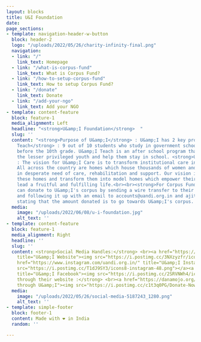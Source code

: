 ```yaml
---
layout: blocks
title: U&I Foundation
date: 
page_sections:
- template: navigation-header-w-button
  block: header-2
  logo: "/uploads/2022/05/26/charity-infinity-final.png"
  navigation:
  - link: "/"
    link_text: Homepage
  - link: "/what-is-corpus-fund"
    link_text: What is Corpus Fund?
  - link: "/how-to-setup-corpus-fund"
    link_text: How to setup Corpus Fund?
  - link: "/donate"
    link_text: Donate
  - link: "/add-your-ngo"
    link_text: Add your NGO
- template: content-feature
  block: feature-1
  media_alignment: Left
  headline: "<strong>U&amp;I Foundation</strong>  "
  slug: ''
  content: "<strong>Purpose of U&amp;I</strong> : U&amp;I has 2 key programs - <strong>U&amp;I
    Teach</strong> : 9 out of 10 students who study in government schools drop out
    before the 10th grade. U&amp;I Teach is an after school program that aims to educate
    the lesser privileged youth and help them stay in school. <strong>U&amp;I Care</strong>
    : The vision for U&amp;I Care is to transform institutional care in our nation.
    All across the country are homes which house thousands of women and children,
    in desperate need of care, rehabilitation and support. Our vision is to work with
    these homes and transform them into model homes which empower their inmates to
    lead a fruitful and fulfilling life.<br><br><strong>For Corpus Funding : </strong>We
    can donate to U&amp;I's corpus by sending a wire transfer to their bank details
    and following it up with an email to accounts@uandi.org.in and ajit@uandi.org.in
    stating that the amount donated is to go towards U&amp;I's corpus.  "
  media:
    image: "/uploads/2022/06/08/u-i-foundation.jpg"
    alt_text: ''
- template: content-feature
  block: feature-1
  media_alignment: Right
  headline: ''
  slug: ''
  content: <strong>Social Media Handles:</strong> <br><a href="https://www.uandi.org.in/"
    title="U&amp;I Website"><img src="https://i.postimg.cc/3NXzyzfr/icons8-website-50.png"></a><a
    href="https://www.instagram.com/uandi.org.in/" title="U&amp;I Instagram"><img
    src="https://i.postimg.cc/T1dJ9SY3/icons8-instagram-48.png"></a><a href="https://www.facebook.com/uandi.org.in?fref=ts"
    title="U&amp;I Facebook"><img src="https://i.postimg.cc/2SRVNWh4/icons8-facebook-48.png"></a><br><br><strong>Donate
    through their website :</strong> <br><a href="https://danamojo.org/dm/ui" title="Donate
    through U&amp;I"><img src="https://i.postimg.cc/c1t3q0PG/Donate-Now-3.png"></a>
  media:
    image: "/uploads/2022/05/26/social-media-5187243_1280.png"
    alt_text: ''
- template: simple-footer
  block: footer-1
  content: Made with ❤︎ in India
  random: ''

---
```

